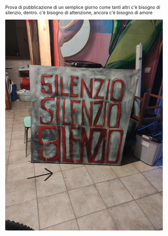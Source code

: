 Prova di pubblicazione di un semplice giorno come tanti altri
c'è bisogno di silenzio, dentro.
c'è bisogno di attenzione, ancora 
c'è bisogno di amore


![Bologna](IMG_20240621_005511.jpg)
